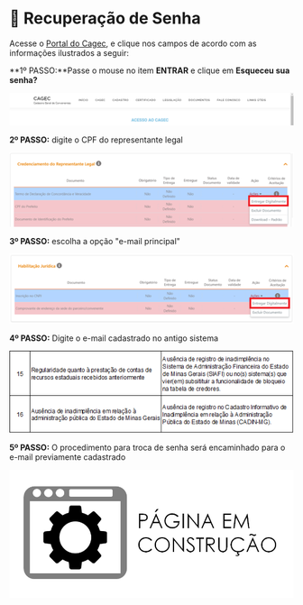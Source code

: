 # 🔐 Recuperação de Senha

Acesse o [Portal do Cagec](WWW.PORTALCAGEC.MG.GOV.BR), e clique nos campos de acordo com as informações ilustrados a seguir:

**1º PASSO:**Passe o mouse no item **ENTRAR** e clique em **Esqueceu sua senha?**

![](.gitbook/assets/image%20%2818%29.png)

**2º PASSO:** digite o CPF do representante legal

![](.gitbook/assets/image%20%2861%29.png)

**3º PASSO:** escolha a opção "e-mail principal"

![](.gitbook/assets/image%20%2854%29.png)

**4º PASSO:** Digite o e-mail cadastrado no antigo sistema

![](.gitbook/assets/image%20%2813%29.png)

**5º PASSO:** O procedimento para troca de senha será encaminhado para o e-mail previamente cadastrado

![](.gitbook/assets/image%20%288%29.png)


